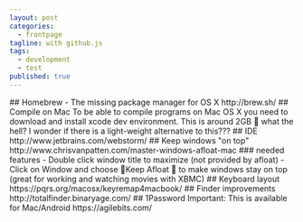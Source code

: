 ```yaml
---
layout: post
categories: 
  - frontpage
tagline: with github.js
tags: 
  - development
  - test
published: true
---
```

 
 # #   H o m e b r e w   -   T h e   m i s s i n g   p a c k a g e   m a n a g e r   f o r   O S   X 
 h t t p : / / b r e w . s h / 
 
 # #   C o m p i l e   o n   M a c 
 T o   b e   a b l e   t o   c o m p i l e   p r o g r a m s   o n   M a c   O S   X   y o u   n e e d   t o   d o w n l o a d   a n d   i n s t a l l   x c o d e   d e v   e n v i r o n m e n t .   T h i s   i s   a r o u n d   2 G B      w h a t   t h e   h e l l ?   I   w o n d e r   i f   t h e r e   i s   a   l i g h t - w e i g h t   a l t e r n a t i v e   t o   t h i s ? ? ? 
 
 # #   I D E 
 h t t p : / / w w w . j e t b r a i n s . c o m / w e b s t o r m / 
 
 # #   K e e p   w i n d o w s   " o n   t o p " 
 h t t p : / / w w w . c h r i s v a n p a t t e n . c o m / m a s t e r - w i n d o w s - a f l o a t - m a c 
 
 # # #   n e e d e d   f e a t u r e s 
 -   D o u b l e   c l i c k   w i n d o w   t i t l e   t o   m a x i m i z e   ( n o t   p r o v i d e d   b y   a f l o a t ) 
 -   C l i c k   o n   W i n d o w   a n d   c h o o s e    K e e p   A f l o a t    t o   m a k e   w i n d o w s   s t a y   o n   t o p   ( g r e a t   f o r   w o r k i n g   a n d   w a t c h i n g   m o v i e s   w i t h   X B M C ) 
 
 # #   K e y b o a r d   l a y o u t 
 h t t p s : / / p q r s . o r g / m a c o s x / k e y r e m a p 4 m a c b o o k / 
 
 # #   F i n d e r   i m p r o v e m e n t s 
 h t t p : / / t o t a l f i n d e r . b i n a r y a g e . c o m / 
 
 # #   1 P a s s w o r d 
 I m p o r t a n t :   T h i s   i s   a v a i l a b l e   f o r   M a c / A n d r o i d 
 h t t p s : / / a g i l e b i t s . c o m /